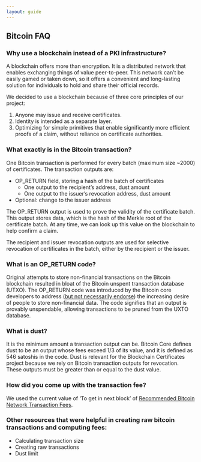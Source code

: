 ```yaml
---
layout: guide
---
```


## Bitcoin FAQ

### Why use a blockchain instead of a PKI infrastructure?

A blockchain offers more than encryption. It is a distributed network that enables exchanging things of value peer-to-peer. This network can’t be easily gamed or taken down, so it offers a convenient and long-lasting solution for individuals to hold and share their official records.

We decided to use a blockchain because of three core principles of our project:

1.  Anyone may issue and receive certificates.
2.  Identity is intended as a separate layer.
3.  Optimizing for simple primitives that enable significantly more efficient proofs of a claim, without reliance on certificate authorities.

### What exactly is in the Bitcoin transaction?

One Bitcoin transaction is performed for every batch (maximum size ~2000) of certificates. The transaction outputs are:

*   OP_RETURN field, storing a hash of the batch of certificates
    *   One output to the recipient’s address, dust amount
    *   One output to the issuer’s revocation address, dust amount
*   Optional: change to the issuer address

The OP_RETURN output is used to prove the validity of the certificate batch. This output stores data, which is the hash of the Merkle root of the certificate batch. At any time, we can look up this value on the blockchain to help confirm a claim.

The recipient and issuer revocation outputs are used for selective revocation of certificates in the batch, either by the recipient or the issuer.

### What is an OP_RETURN code?

Original attempts to store non-financial transactions on the Bitcoin blockchain resulted in bloat of the Bitcoin unspent transaction database (UTXO). The OP_RETURN code was introduced by the Bitcoin core developers to address ([but not necessarily endorse](https://en.bitcoin.it/wiki/OP_RETURN)) the increasing desire of people to store non-financial data. The code signifies that an output is provably unspendable, allowing transactions to be pruned from the UXTO database.

### What is dust?

It is the minimum amount a transaction output can be. Bitcoin Core defines dust to be an output whose fees exceed 1/3 of its value, and it is defined as 546 satoshis in the code. Dust is relevant for the Blockchain Certificates project because we rely on Bitcoin transaction outputs for revocation. These outputs must be greater than or equal to the dust value.

### How did you come up with the transaction fee?

We used the current value of ‘To get in next block’ of [Recommended Bitcoin Network Transaction Fees](http://bitcoinexchangerate.org/fees).

### Other resources that were helpful in creating raw bitcoin transactions and computing fees:

*   Calculating transaction size
*   Creating raw transactions
*   Dust limit
